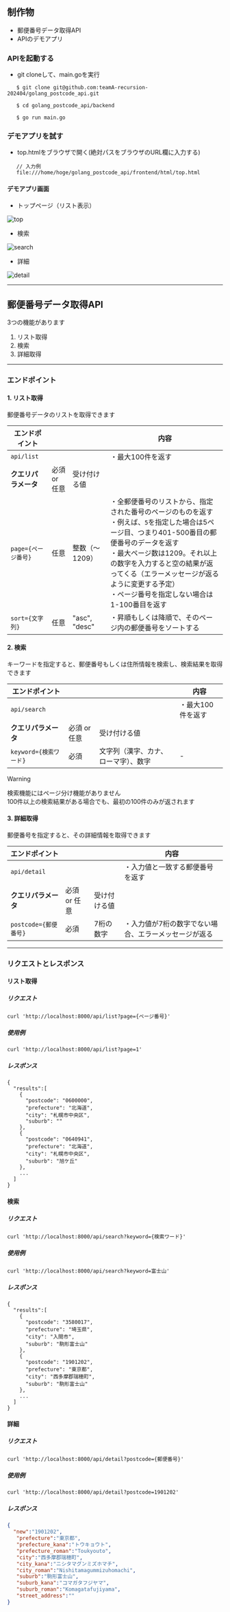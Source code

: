 ## 制作物

* 郵便番号データ取得API
* APIのデモアプリ

### APIを起動する

  * git cloneして、main.goを実行

   ```
      $ git clone git@github.com:teamA-recursion-202404/golang_postcode_api.git

      $ cd golang_postcode_api/backend

      $ go run main.go
   ```

### デモアプリを試す

   * top.htmlをブラウザで開く(絶対パスをブラウザのURL欄に入力する)

   ```
      // 入力例
      file:///home/hoge/golang_postcode_api/frontend/html/top.html
   ```

#### デモアプリ画面

   * トップページ（リスト表示）

   ![top](./images/スクリーンショット30.png)

   * 検索

   ![search](./images/スクリーンショット44.png)

   * 詳細

   ![detail](./images/スクリーンショット53.png)





---

## 郵便番号データ取得API

3つの機能があります

1. リスト取得
2. 検索
3. 詳細取得

---

### エンドポイント

#### 1. リスト取得

   郵便番号データのリストを取得できます

| エンドポイント |  |  | 内容 |
|---------|---------|---------|---------|
| `api/list` |  |  | ・最大100件を返す |
| **クエリパラメータ** | 必須 or 任意 | 受け付ける値 |   |
| `page={ページ番号}` | 任意 | 整数（〜1209） | ・全郵便番号のリストから、指定された番号のページのものを返す<br>・例えば、`5`を指定した場合は5ページ目、つまり401-500番目の郵便番号のデータを返す<br>・最大ページ数は1209。それ以上の数字を入力すると空の結果が返ってくる（エラーメッセージが返るように変更する予定）<br>・ページ番号を指定しない場合は1-100番目を返す |
| `sort={文字列}` | 任意 | "asc", "desc" | ・昇順もしくは降順で、そのページ内の郵便番号をソートする |

#### 2. 検索

   キーワードを指定すると、郵便番号もしくは住所情報を検索し、検索結果を取得できます

| エンドポイント |  |  | 内容 |
|---------|---------|---------|---------|
| `api/search` |  |  | ・最大100件を返す |
| **クエリパラメータ** | 必須 or 任意 | 受け付ける値 |   |
| `keyword={検索ワード}` | 必須 | 文字列（漢字、カナ、ローマ字）、数字 | - |

> [!WARNING]
> 検索機能にはページ分け機能がありません<br>
> 100件以上の検索結果がある場合でも、最初の100件のみが返されます

#### 3. 詳細取得

   郵便番号を指定すると、その詳細情報を取得できます

| エンドポイント |  |  | 内容 |
|---------|---------|---------|---------|
| `api/detail` |  |  | ・入力値と一致する郵便番号を返す |
| **クエリパラメータ** | 必須 or 任意 | 受け付ける値 |   |
| `postcode={郵便番号}` | 必須 | 7桁の数字 | ・入力値が7桁の数字でない場合、エラーメッセージが返る |

---

### リクエストとレスポンス

#### リスト取得

##### リクエスト

```
curl 'http://localhost:8000/api/list?page={ページ番号}'
```

##### 使用例

```
curl 'http://localhost:8000/api/list?page=1'
```

##### レスポンス

```
{
  "results":[
    {
      "postcode": "0600000",
      "prefecture": "北海道",
      "city": "札幌市中央区",
      "suburb": ""
    },
    {
      "postcode": "0640941",
      "prefecture": "北海道",
      "city": "札幌市中央区",
      "suburb": "旭ケ丘"
    },
    ...
  ]
}
```

#### 検索

##### リクエスト

```
curl 'http://localhost:8000/api/search?keyword={検索ワード}'
```

##### 使用例

```
curl 'http://localhost:8000/api/search?keyword=富士山'
```

##### レスポンス

```
{
  "results":[
    {
      "postcode": "3580017",
      "prefecture": "埼玉県",
      "city": "入間市",
      "suburb": "駒形富士山"
    },
    {
      "postcode": "1901202",
      "prefecture": "東京都",
      "city": "西多摩郡瑞穂町",
      "suburb": "駒形富士山"
    },
    ...
  ]
}
```

#### 詳細

##### リクエスト

```
curl 'http://localhost:8000/api/detail?postcode={郵便番号}'
```

##### 使用例

```
curl 'http://localhost:8000/api/detail?postcode=1901202'
```

##### レスポンス

```json
{
  "new":"1901202",
   "prefecture":"東京都",
   "prefecture_kana":"トウキョウト",
   "prefecture_roman":"Toukyouto",
   "city":"西多摩郡瑞穂町",
   "city_kana":"ニシタマグンミズホマチ",
   "city_roman":"Nishitamagummizuhomachi",
   "suburb":"駒形富士山",
   "suburb_kana":"コマガタフジヤマ",
   "suburb_roman":"Komagatafujiyama",
   "street_address":""
}
```

